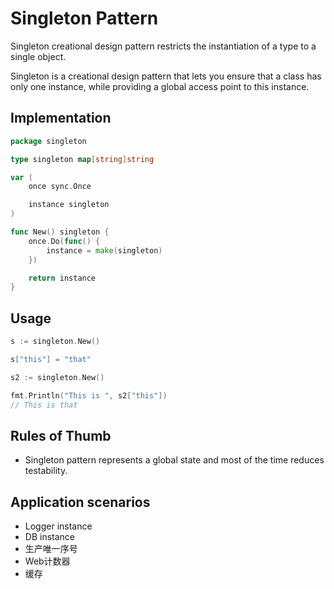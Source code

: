 # Singleton Pattern

Singleton creational design pattern restricts the instantiation of a type to a single object.

Singleton is a creational design pattern that lets you ensure that a class has only one instance, while providing a global access point to this instance.

## Implementation

```go
package singleton

type singleton map[string]string

var (
    once sync.Once

    instance singleton
)

func New() singleton {
	once.Do(func() {
		instance = make(singleton)
	})

	return instance
}
```

## Usage

```go
s := singleton.New()

s["this"] = "that"

s2 := singleton.New()

fmt.Println("This is ", s2["this"])
// This is that
```

## Rules of Thumb

- Singleton pattern represents a global state and most of the time reduces testability.

## Application scenarios
- Logger instance
- DB instance
- 生产唯一序号
- Web计数器
- 缓存
